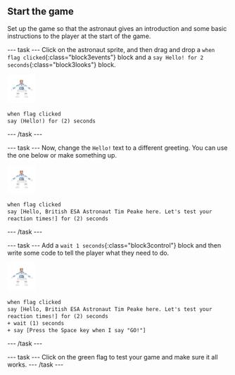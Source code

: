 ## Start the game

Set up the game so that the astronaut gives an introduction and some basic instructions to the player at the start of the game.

--- task ---
Click on the astronaut sprite, and then drag and drop a `when flag clicked`{:class="block3events"} block and a `say Hello! for 2 seconds`{:class="block3looks"} block.

![astronaut sprite](images/astro-sprite.png)

```blocks3
when flag clicked
say (Hello!) for (2) seconds
```
--- /task ---

--- task ---
Now, change the `Hello!` text to a different greeting. You can use the one below or make something up.

![astronaut sprite](images/astro-sprite.png)

```blocks3
when flag clicked
say [Hello, British ESA Astronaut Tim Peake here. Let's test your reaction times!] for (2) seconds
```
--- /task ---

--- task ---
Add a `wait 1 seconds`{:class="block3control"} block and then write some code to tell the player what they need to do.

![astronaut sprite](images/astro-sprite.png)

```blocks3
when flag clicked
say [Hello, British ESA Astronaut Tim Peake here. Let's test your reaction times!] for (2) seconds
+ wait (1) seconds
+ say [Press the Space key when I say "GO!"]
```
--- /task ---

--- task ---
Click on the green flag to test your game and make sure it all works.
--- /task ---

